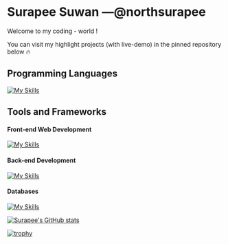 # Surapee Suwan —@northsurapee
Welcome to my coding - world !

You can visit my highlight projects (with live-demo) in the pinned repository below 🔥

## Programming Languages
[![My Skills](https://skillicons.dev/icons?i=cpp,scala,java,py,r,html,css,js)](https://skillicons.dev)

## Tools and Frameworks

#### Front-end Web Development
[![My Skills](https://skillicons.dev/icons?i=figma,react,vite,tailwind,webpack,pug)](https://skillicons.dev)

#### Back-end Development
[![My Skills](https://skillicons.dev/icons?i=nodejs,express,postman)](https://skillicons.dev)

#### Databases
[![My Skills](https://skillicons.dev/icons?i=postgres,mongodb)](https://skillicons.dev)

[![Surapee's GitHub stats](https://github-readme-stats.vercel.app/api?username=northsurapee&show_icons=true&theme=dracula)](https://github.com/anuraghazra/github-readme-stats)

[![trophy](https://github-profile-trophy.vercel.app/?username=northsurapee&theme=chalk&margin-w=5&margin-h=5&column=-1&rank=SECRET,SSS,SS,S,AAA,AA,A,B,C)](https://github.com/ryo-ma/github-profile-trophy)
